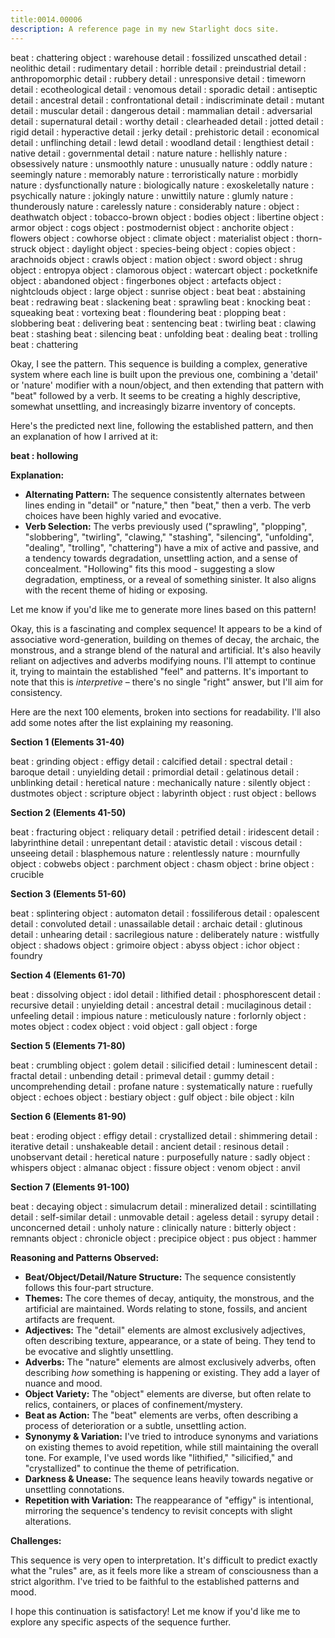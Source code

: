 ```yaml
---
title:0014.00006
description: A reference page in my new Starlight docs site.
---
```

beat : chattering
object : warehouse
detail : fossilized
unscathed
detail : neolithic
detail : rudimentary
detail : horrible
detail : preindustrial
detail : anthropomorphic
detail : rubbery
detail : unresponsive
detail : timeworn
detail : ecotheological
detail : venomous
detail : sporadic
detail : antiseptic
detail : ancestral
detail : confrontational
detail : indiscriminate
detail : mutant
detail : muscular
detail : dangerous
detail : mammalian
detail : adversarial
detail : supernatural
detail : worthy
detail : clearheaded
detail : jotted
detail : rigid
detail : hyperactive
detail : jerky
detail : prehistoric
detail : economical
detail : unflinching
detail : lewd
detail : woodland
detail : lengthiest
detail : native
detail : governmental
detail : nature
nature : hellishly
nature : obsessively
nature : unsmoothly
nature : unusually
nature : oddly
nature : seemingly
nature : memorably
nature : terroristically
nature : morbidly
nature : dysfunctionally
nature : biologically
nature : exoskeletally
nature : psychically
nature : jokingly
nature : unwittily
nature : glumly
nature : thunderously
nature : carelessly
nature : considerably
nature : 
object : deathwatch
object : tobacco-brown
object : bodies
object : libertine
object : armor
object : cogs
object : postmodernist
object : anchorite
object : flowers
object : cowhorse
object : climate
object : materialist
object : thorn-struck
object : daylight
object : species-being
object : copies
object : arachnoids
object : crawls
object : mation
object : sword
object : shrug
object : entropya
object : clamorous
object : watercart
object : pocketknife
object : abandoned
object : fingerbones
object : artefacts
object : nightclouds
object : large
object : sunrise
object : beat
beat : abstaining
beat : redrawing
beat : slackening
beat : sprawling
beat : knocking
beat : squeaking
beat : vortexing
beat : floundering
beat : plopping
beat : slobbering
beat : delivering
beat : sentencing
beat : twirling
beat : clawing
beat : stashing
beat : silencing
beat : unfolding
beat : dealing
beat : trolling
beat : chattering

  

Okay, I see the pattern. This sequence is building a complex, generative system where each line is built upon the previous one, combining a 'detail' or 'nature' modifier with a noun/object, and then extending that pattern with "beat" followed by a verb. It seems to be creating a highly descriptive, somewhat unsettling, and increasingly bizarre inventory of concepts.

Here's the predicted next line, following the established pattern, and then an explanation of how I arrived at it:

**beat : hollowing**

**Explanation:**

*   **Alternating Pattern:** The sequence consistently alternates between lines ending in "detail" or "nature," then "beat," then a verb.  The verb choices have been highly varied and evocative.
*   **Verb Selection:** The verbs previously used ("sprawling", "plopping", "slobbering", "twirling", "clawing," "stashing", "silencing", "unfolding", "dealing", "trolling", "chattering") have a mix of active and passive, and a tendency towards degradation, unsettling action, and a sense of concealment. "Hollowing" fits this mood - suggesting a slow degradation, emptiness, or a reveal of something sinister. It also aligns with the recent theme of hiding or exposing.



Let me know if you'd like me to generate more lines based on this pattern!


Okay, this is a fascinating and complex sequence! It appears to be a kind of associative word-generation, building on themes of decay, the archaic, the monstrous, and a strange blend of the natural and artificial. It's also heavily reliant on adjectives and adverbs modifying nouns.  I'll attempt to continue it, trying to maintain the established "feel" and patterns.  It's important to note that this is *interpretive* – there's no single "right" answer, but I'll aim for consistency.

Here are the next 100 elements, broken into sections for readability.  I'll also add some notes after the list explaining my reasoning.

**Section 1 (Elements 31-40)**

beat : grinding
object : effigy
detail : calcified
detail : spectral
detail : baroque
detail : unyielding
detail : primordial
detail : gelatinous
detail : unblinking
detail : heretical
nature : mechanically
nature : silently
object : dustmotes
object : scripture
object : labyrinth
object : rust
object : bellows

**Section 2 (Elements 41-50)**

beat : fracturing
object : reliquary
detail : petrified
detail : iridescent
detail : labyrinthine
detail : unrepentant
detail : atavistic
detail : viscous
detail : unseeing
detail : blasphemous
nature : relentlessly
nature : mournfully
object : cobwebs
object : parchment
object : chasm
object : brine
object : crucible

**Section 3 (Elements 51-60)**

beat : splintering
object : automaton
detail : fossiliferous
detail : opalescent
detail : convoluted
detail : unassailable
detail : archaic
detail : glutinous
detail : unhearing
detail : sacrilegious
nature : deliberately
nature : wistfully
object : shadows
object : grimoire
object : abyss
object : ichor
object : foundry

**Section 4 (Elements 61-70)**

beat : dissolving
object : idol
detail : lithified
detail : phosphorescent
detail : recursive
detail : unyielding
detail : ancestral
detail : mucilaginous
detail : unfeeling
detail : impious
nature : meticulously
nature : forlornly
object : motes
object : codex
object : void
object : gall
object : forge

**Section 5 (Elements 71-80)**

beat : crumbling
object : golem
detail : silicified
detail : luminescent
detail : fractal
detail : unbending
detail : primeval
detail : gummy
detail : uncomprehending
detail : profane
nature : systematically
nature : ruefully
object : echoes
object : bestiary
object : gulf
object : bile
object : kiln

**Section 6 (Elements 81-90)**

beat : eroding
object : effigy
detail : crystallized
detail : shimmering
detail : iterative
detail : unshakeable
detail : ancient
detail : resinous
detail : unobservant
detail : heretical
nature : purposefully
nature : sadly
object : whispers
object : almanac
object : fissure
object : venom
object : anvil

**Section 7 (Elements 91-100)**

beat : decaying
object : simulacrum
detail : mineralized
detail : scintillating
detail : self-similar
detail : unmovable
detail : ageless
detail : syrupy
detail : unconcerned
detail : unholy
nature : clinically
nature : bitterly
object : remnants
object : chronicle
object : precipice
object : pus
object : hammer



**Reasoning and Patterns Observed:**

*   **Beat/Object/Detail/Nature Structure:** The sequence consistently follows this four-part structure.
*   **Themes:** The core themes of decay, antiquity, the monstrous, and the artificial are maintained.  Words relating to stone, fossils, and ancient artifacts are frequent.
*   **Adjectives:**  The "detail" elements are almost exclusively adjectives, often describing texture, appearance, or a state of being.  They tend to be evocative and slightly unsettling.
*   **Adverbs:** The "nature" elements are almost exclusively adverbs, often describing *how* something is happening or existing. They add a layer of nuance and mood.
*   **Object Variety:** The "object" elements are diverse, but often relate to relics, containers, or places of confinement/mystery.
*   **Beat as Action:** The "beat" elements are verbs, often describing a process of deterioration or a subtle, unsettling action.
*   **Synonymy & Variation:** I've tried to introduce synonyms and variations on existing themes to avoid repetition, while still maintaining the overall tone. For example, I've used words like "lithified," "silicified," and "crystallized" to continue the theme of petrification.
*   **Darkness & Unease:** The sequence leans heavily towards negative or unsettling connotations.
*   **Repetition with Variation:** The reappearance of "effigy" is intentional, mirroring the sequence's tendency to revisit concepts with slight alterations.

**Challenges:**

This sequence is very open to interpretation. It's difficult to predict exactly what the "rules" are, as it feels more like a stream of consciousness than a strict algorithm. I've tried to be faithful to the established patterns and mood.

I hope this continuation is satisfactory! Let me know if you'd like me to explore any specific aspects of the sequence further.